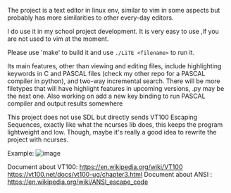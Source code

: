 The project is a text editor in linux env, similar to vim in some aspects but probably has more similarities to other every-day editors. 

I do use it in my school project development. It is very easy to use ,if you are not used to vim at the moment.

Please use 'make' to build it and use `./LiTE <filename>` to run it.

Its main features, other than viewing and editing files, include highlighting keywords in C and PASCAL files (check my other repo for a PASCAL compiler in python), and two-way incremental search.
There will be more filetypes that will have highlight features in upcoming versions, .py may be the next one.
Also working on add a new key binding to run PASCAL compiler and output results somewhere 

This project does not use SDL but directly sends VT100 Escaping Sequences, exactly like what the ncurses lib does, this keeps the program lightweight and low.
Though, maybe it's really a good idea to rewrite the project with ncurses.

Example:
![image](https://user-images.githubusercontent.com/54729763/148653595-351da770-faf2-4c61-ac3a-75b1cba62e43.png)


Document about VT100: https://en.wikipedia.org/wiki/VT100 
                      https://vt100.net/docs/vt100-ug/chapter3.html
Document about ANSI : https://en.wikipedia.org/wiki/ANSI_escape_code
